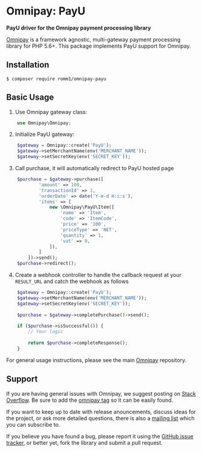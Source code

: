 # Omnipay: PayU

**PayU driver for the Omnipay payment processing library**

[Omnipay](https://github.com/thephpleague/omnipay) is a framework agnostic, multi-gateway payment
processing library for PHP 5.6+. This package implements PayU support for Omnipay.

## Installation

```
$ composer require romm1/omnipay-payu
```


## Basic Usage

1. Use Omnipay gateway class:

```php
    use Omnipay\Omnipay;
```

2. Initialize PayU gateway:

```php
    $gateway = Omnipay::create('PayU');
    $gateway->setMerchantName(env('MERCHANT_NAME'));
    $gateway->setSecretKey(env('SECRET_KEY'));
```

3. Call purchase, it will automatically redirect to PayU hosted page

```php
    $purchase = $gateway->purchase([
            'amount' => 100,
            'transactionId' => 1,
            'orderDate' => date('Y-m-d H:i:s'),
            'items' => [
                new \Omnipay\PayU\Item([
                    'name' => 'Item',
                    'code' => 'ItemCode',
                    'price' => '100',
                    'priceType' => 'NET',
                    'quantity' => 1,
                    'vat' => 0,
                ]),
            ]
        ])->send();
    $purchase->redirect();
```

4. Create a webhook controller to handle the callback request at your `RESULT_URL` and catch the webhook as follows

```php
    $gateway = Omnipay::create('PayU');
    $gateway->setMerchantName(env('MERCHANT_NAME'));
    $gateway->setSecretKey(env('SECRET_KEY'));
    
    $purchase = $gateway->completePurchase()->send();
    
    if ($purchase->isSuccessful()) {
        // Your logic
        
        return $purchase->completeResponse();
    }
```

For general usage instructions, please see the main [Omnipay](https://github.com/thephpleague/omnipay)
repository.

## Support

If you are having general issues with Omnipay, we suggest posting on
[Stack Overflow](http://stackoverflow.com/). Be sure to add the
[omnipay tag](http://stackoverflow.com/questions/tagged/omnipay) so it can be easily found.

If you want to keep up to date with release anouncements, discuss ideas for the project,
or ask more detailed questions, there is also a [mailing list](https://groups.google.com/forum/#!forum/omnipay) which
you can subscribe to.

If you believe you have found a bug, please report it using the [GitHub issue tracker](https://github.com/thephpleague/omnipay-idram/issues),
or better yet, fork the library and submit a pull request.